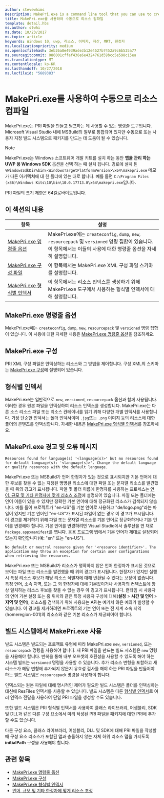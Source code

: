 ```yaml
---
author: stevewhims
Description: MakePri.exe is a command line tool that you can use to create and dump PRI files. It is integrated as part of MSBuild within Microsoft Visual Studio, but it could be useful to you for creating packages manually or with a custom build system.
title: MakePri.exe를 사용하여 수동으로 리소스 컴파일
template: detail.hbs
ms.author: stwhi
ms.date: 10/23/2017
ms.topic: article
keywords: Windows 10, uwp, 리소스, 이미지, 자산, MRT, 한정자
ms.localizationpriority: medium
ms.openlocfilehash: 3eb26a8e4939ade3b12e4527b7452a9c6b535a77
ms.sourcegitcommit: 086001cffaf436e6e4324761d59bcc5e598c15ea
ms.translationtype: MT
ms.contentlocale: ko-KR
ms.lasthandoff: 10/27/2018
ms.locfileid: "5689383"
---
```

# <a name="compile-resources-manually-with-makepriexe"></a>MakePri.exe를 사용하여 수동으로 리소스 컴파일

MakePri.exe는 PRI 파일을 만들고 덤프하는 데 사용할 수 있는 명령줄 도구입니다. Microsoft Visual Studio 내에 MSBuild의 일부로 통합되어 있지만 수동으로 또는 사용자 지정 빌드 시스템으로 패키지를 만드는 데 도움이 될 수 있습니다.

> [!NOTE]
> MakePri.exe는 Windows 소프트웨어 개발 키트를 설치 하는 동안 **앱을 관리 하는 UWP 용 Windows SDK** 옵션을 선택 하는 때 설치 됩니다. 경로에 설치 된 `%WindowsSdkDir%bin\<WindowsTargetPlatformVersion>\x64\makepri.exe` 메모가 다른 아키텍처에 대 한 폴더에 있는 대로 합니다. 예를 들면 `C:\Program Files (x86)\Windows Kits\10\bin\10.0.17713.0\x64\makepri.exe`입니다.

PRI 파일의 크기 제한은 64킬로바이트입니다.

## <a name="in-this-section"></a>이 섹션의 내용
|항목|설명|
|-|-|
| [MakePri.exe 명령줄 옵션](makepri-exe-command-options.md) | MakePri.exe에는 `createconfig`, `dump`, `new`, `resourcepack` 및 `versioned` 명령 집합이 있습니다. 이 항목에서는 이들의 사용에 대한 명령줄 옵션을 자세히 설명합니다. |
| [MakePri.exe 구성 파일](makepri-exe-configuration.md) | 이 항목에서는 MakePri.exe XML 구성 파일 스키마를 설명합니다. |
| [MakePri.exe 형식별 인덱서](makepri-exe-format-specific-indexers.md) | 이 항목에서는 리소스 인덱스를 생성하기 위해 MakePri.exe 도구에서 사용하는 형식별 인덱서에 대해 설명합니다. |

## <a name="makepriexe-command-line-options"></a>MakePri.exe 명령줄 옵션

MakePri.exe에는 `createconfig`, `dump`, `new`, `resourcepack` 및 `versioned` 명령 집합이 있습니다. 이 사용에 대한 자세한 내용은 [MakePri.exe 명령줄 옵션](makepri-exe-command-options.md)을 참조하세요.

## <a name="makepriexe-configuration"></a>MakePri.exe 구성

PRI XML 구성 파일은 인덱싱하는 리소스와 그 방법을 제어합니다. 구성 XML의 스키마는 [MakePri.exe 구성](makepri-exe-configuration.md)에 설명되어 있습니다.

## <a name="format-specific-indexers"></a>형식별 인덱서

MakePri.exe는 일반적으로 `new`, `versioned`, `resourcepack` 옵션과 함께 사용됩니다. 이러한 경우 원본 파일을 인덱싱하여 리소스 인덱스를 생성합니다. MakePri.exe는 다른 소스 리소스 파일 또는 리소스 컨테이너를 읽기 위해 다양한 개별 인덱서를 사용합니다. 가장 단순한 인덱서는 폴더 인덱서이며 `.jpg`또는 `.png` 이미지 등의 리소스에 대한 폴더의 콘텐츠를 인덱싱합니다. 자세한 내용은 [MakePri.exe 형식별 인덱서](makepri-exe-format-specific-indexers.md)를 참조하세요.

## <a name="makepriexe-warnings-and-error-messages"></a>MakePri.exe 경고 및 오류 메시지

```
Resources found for language(s) '<language(s)>' but no resources found for default language(s): '<language(s)>'. Change the default language or qualify resources with the default language.
```

MakePri.exe 또는 MSBuild가 언어 한정자가 있는 것으로 표시되지만 기본 언어에 대한 후보를 찾을 수 없는 지정된 명명된 리소스에 대한 파일 또는 문자열 리소스를 발견했을 때 위의 경고가 표시됩니다. 파일 및 폴더 이름에 한정자를 사용하는 프로세스는 [언어, 규모 및 기타 한정자에 맞게 리소스 조정](tailor-resources-lang-scale-contrast.md)에 설명되어 있습니다. 파일 또는 폴더에는 언어 이름이 있을 수 있지만 정확한 기본 언어에 대해 정규화된 리소스가 검색되지 않습니다. 예를 들어 프로젝트가 "en-US"를 기본 언어로 사용하고 "de/logo.png"라는 파일이 있지만 기본 언어인 "en-US"가 표시된 파일이 없는 경우 이 경고가 표시됩니다. 이 경고를 제거하기 위해 파일 또는 문자열 리소스를 기본 언어로 정규화하거나 기본 언어를 변경해야 합니다. 기본 언어를 변경하려면 Visual Studio에서 솔루션을 연 채로 `Package.appxmanifest`를 엽니다. 응용 프로그램 탭에서 기본 언어가 제대로 설정되어 있는지 확인합니다(예: "en" 또는 "en-US").

```
No default or neutral resource given for '<resource identifier>'. The application may throw an exception for certain user configurations when retrieving the resources.
```

MakePri.exe 또는 MSBuild가 리소스가 명확하지 않은 언어 한정자가 표시된 것으로 보이는 파일 또는 리소스를 발견했을 때 위의 경고가 표시됩니다. 한정자가 있지만 실행 시 특정 리소스 후보가 해당 리소스 식별자에 대해 반환될 수 있다는 보장이 없습니다. 특정 언어, 소속 지역, 또는 그 외 한정자에 대해 기본값이거나 사용자의 컨텍스트에 항상 일치하는 리소스 후보를 찾을 수 없는 경우 이 경고가 표시됩니다. 런타임 시 사용자의 언어 기본 설정 또는 홈 위치와 같은 특정 사용자 구성에 대해(**설정** > **시간 및 언어** > **지역 및 언어**), 리소스를 검색하기 위해 사용되는 API는 예기치 않은 예외가 발생할 수 있습니다. 이 경고를 제거하려면 프로젝트의 기본 언어 또는 전 세계 소속 지역(homeregion-001)의 리소스와 같은 기본 리소스가 제공되어야 합니다.

## <a name="using-makepriexe-in-a-build-system"></a>빌드 시스템에서 MakePri.exe 사용

빌드 시스템은 빌드되는 프로젝트 유형에 따라 MakePri.exe `new`, `versioned`, 또는 `resourcepack` 명령을 사용해야 합니다. 새 PRI 파일을 만드는 빌드 시스템은 `new` 명령을 사용해야 합니다. 반복을 통해 내부 오프셋의 호환성을 사용할 수 있도록 해야 하는 시스템 빌드는 `versioned` 명령을 사용할 수 있습니다. 추가 리소스 변형을 포함하고 새 리소스가 해당 변형에 추가되지 않은지 유효성 검사를 해야 하는 PRI 파일을 만들어야 하는 빌드 시스템은 `resourcepack` 명령을 사용해야 합니다.

인덱스되는 원본 파일에 대해 명시적인 제어가 필요한 빌드 시스템은 폴더를 인덱싱하는 대신에 ResFiles 인덱서를 사용할 수 있습니다. 빌드 시스템은 다른 [형식별 인덱서](makepri-exe-format-specific-indexers.md)로 여러 인덱스 전달을 사용하여 단일 PRI 파일을 생성할 수도 있습니다.

또한 빌드 시스템은 PRI 형식별 인덱서를 사용하여 클래스 라이브러리, 어셈블리, SDK 및 DLL과 같은 다른 구성 요소에서 미리 작성된 PRI 파일을 패키지에 대한 PRI에 추가할 수도 있습니다.

다른 구성 요소, 클래스 라이브러리, 어셈블리, DLL 및 SDK에 대해 PRI 파일을 작성할 때 구성 요소 리소스가 포함된 앱과 충돌하지 않는 자체 하위 리소스 맵을 가지도록 **initialPath** 구성을 사용해야 합니다.

## <a name="related-topics"></a>관련 항목
* [MakePri.exe 명령줄 옵션](makepri-exe-command-options.md)
* [MakePri.exe 구성](makepri-exe-configuration.md)
* [MakePri.exe 형식별 인덱서](makepri-exe-format-specific-indexers.md)
* [언어, 규모 및 기타 한정자에 맞게 리소스 조정](tailor-resources-lang-scale-contrast.md)
